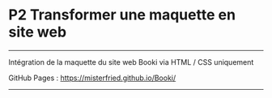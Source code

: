# P2 Transformer une maquette en site web

---

Intégration de la maquette du site web Booki via HTML / CSS uniquement

GitHub Pages : https://misterfried.github.io/Booki/

---
